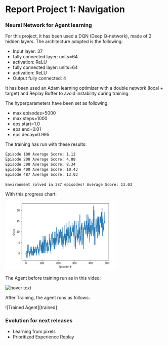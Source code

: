 [//]: # (Image References)

[image1]: https://user-images.githubusercontent.com/10624937/42135619-d90f2f28-7d12-11e8-8823-82b970a54d7e.gif "Trained Agent"

# Report Project 1: Navigation

### Neural Network for Agent learning

For this project, it has been used a DQN (Deep Q-network), made of 2 hidden layers. The architecture adopted is the following:

- Input layer: 37
- fully connected layer: units=64
- activation: ReLU
- fully connected layer: units=64
- activation: ReLU
- Output fully connected: 4

It has been used an Adam learning optimizer with a double network (local + target) and Replay Buffer to avoid instability during training.

The hyperparameters have been set as following:

- max episodes=5000
- max steps=1000
- eps start=1.0
- eps end=0.01
- eps decay=0.995

The training has run with these results: 
  
```
Episode 100	Average Score: 1.12
Episode 200	Average Score: 4.88
Episode 300	Average Score: 8.34
Episode 400	Average Score: 10.43
Episode 487	Average Score: 13.03

Environment solved in 387 episodes!	Average Score: 13.03
```

With this progress chart:

<p align="left">
  <img src="running.png" width="350" title="hover text">
</p>


The Agent before training run as in this video:

<p align="left">
  <img src="un-trained.gif" width="400" title="hover text">
</p>

After Training, the agent runs as follows:

![Trained Agent][trained]

### Evolution for next releases
  
- Learning from pixels
- Prioritized Experience Replay


